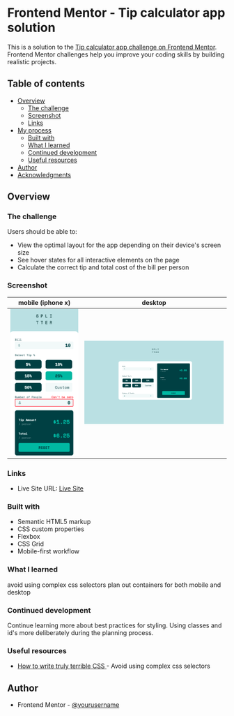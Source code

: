 # Frontend Mentor - Tip calculator app solution

This is a solution to the [Tip calculator app challenge on Frontend Mentor](https://www.frontendmentor.io/challenges/tip-calculator-app-ugJNGbJUX). Frontend Mentor challenges help you improve your coding skills by building realistic projects.

## Table of contents

- [Overview](#overview)
  - [The challenge](#the-challenge)
  - [Screenshot](#screenshot)
  - [Links](#links)
- [My process](#my-process)
  - [Built with](#built-with)
  - [What I learned](#what-i-learned)
  - [Continued development](#continued-development)
  - [Useful resources](#useful-resources)
- [Author](#author)
- [Acknowledgments](#acknowledgments)


## Overview

### The challenge

Users should be able to:

- View the optimal layout for the app depending on their device's screen size
- See hover states for all interactive elements on the page
- Calculate the correct tip and total cost of the bill per person

### Screenshot

mobile (iphone x)        |  desktop
:-------------------------:|:-------------------------:
![mobile-ss](screenshot-mobile.png) |  ![mobile-ss](screenshot-desktop.png)


### Links

- Live Site URL: [Live Site](https://tristansetha.github.io/tip-calculator-app-main)

### Built with

- Semantic HTML5 markup
- CSS custom properties
- Flexbox
- CSS Grid
- Mobile-first workflow

### What I learned

avoid using complex css selectors 
plan out containers for both mobile and desktop

### Continued development

Continue learning more about best practices for styling. Using classes and id's more deliberately during the planning process.   


### Useful resources

- [How to write truly terrible CSS
](https://www.freecodecamp.org/news/how-to-write-truly-terrible-css-214c26c6f729/) - Avoid using complex css selectors



## Author

- Frontend Mentor - [@yourusername](https://www.frontendmentor.io/profile/yourusername)

